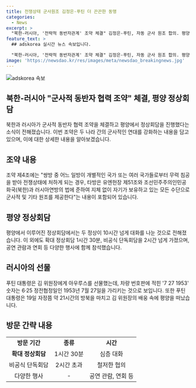 ```yaml
---
title: 전쟁상태 군사원조 김정은·푸틴 더 끈끈한 동맹
categories:
  - News
excerpt: >
  "북한-러시아, '전략적 동반자관계' 조약 체결" 김정은-푸틴, 자동 군사 원조 합의. 평양 회담에서 28년 만에 동맹 복원. 푸틴의 방북기간 중 김정은과 10시간 대화. 아우루스 선물 및 정전협정 표시 차량번호판, 동맹 강화 기대.
feature_text: >
  ## adskorea 실시간 뉴스 속보입니다.

  "북한-러시아, '전략적 동반자관계' 조약 체결" 김정은-푸틴, 자동 군사 원조 합의. 평양 회담에서 28년 만에 동맹 복원. 푸틴의 방북기간 중 김정은과 10시간 대화. 아우루스 선물 및 정전협정 표시 차량번호판, 동맹 강화 기대.
image: 'https://newsdao.kr/res/images/meta/newsdao_breakingnews.jpg'
---
```


<p><img src="https://newsdao.kr/res/images/meta/newsdao_breakingnews.jpg" alt="adskorea 속보" /></p>

<h2 data-ke-size="size26">북한-러시아 "군사적 동반자 협력 조약" 체결, 평양 정상회담</h2>

<p data-ke-size="size16">북한과 러시아가 군사적 동반자 협력 조약을 체결하고 평양에서 정상회담을 진행했다는 소식이 전해졌습니다. 이번 조약은 두 나라 간의 군사적인 연대를 강화하는 내용을 담고 있으며, 이에 대한 상세한 내용을 알아보겠습니다.</p>

<h2 data-ke-size="size24">조약 내용</h2>

<p data-ke-size="size16">조약 제4조에는 "쌍방 중 어느 일방이 개별적인 국가 또는 여러 국가들로부터 무력 침공을 받아 전쟁상태에 처하게 되는 경우, 타방은 유엔헌장 제51조와 조선민주주의인민공화국(북한)과 러시아연방의 법에 준하여 지체 없이 자기가 보유하고 있는 모든 수단으로 군사적 및 기타 원조를 제공한다"는 내용이 포함되어 있습니다.</p>

<h2 data-ke-size="size24">평양 정상회담</h2>

<p data-ke-size="size16">평양에서 이루어진 정상회담에서는 두 정상이 10시간 넘게 대화를 나눈 것으로 전해졌습니다. 이 외에도 확대 정상회담 1시간 30분, 비공식 단독회담을 2시간 넘게 가졌으며, 공연 관람과 연회 등 다양한 행사에 함께 참석했습니다.</p>

<h2 data-ke-size="size24">러시아의 선물</h2>

<p data-ke-size="size16">푸틴 대통령은 김 위원장에게 아우루스를 선물했는데, 차량 번호판에 적힌 '7 27 1953' 숫자는 6·25 정전협정일인 1953년 7월 27일을 가리키는 것으로 보입니다. 또한 푸틴 대통령은 19일 자정쯤 약 21시간의 방북을 마치고 김 위원장의 배웅 속에 평양을 떠났습니다.</p>

<h2 data-ke-size="size24">방문 간략 내용</h2>

<table>
<tbody>
<tr>
<td style="text-align: center; height: 17px;"><b>방문 기간</b></td>
<td style="text-align: center; height: 17px;"><b>종류</b></td>
<td style="text-align: center; height: 17px;"><b>시간</b></td>
</tr>
<tr>
<td style="text-align: center; height: 17px;"><b>확대 정상회담</b></td>
<td style="text-align: center; height: 17px;">1시간 30분</td>
<td style="text-align: center; height: 17px;">심층 대화</td>
</tr>
<tr>
<td style="text-align: center; height: 17px;">비공식 단독회담</td>
<td style="text-align: center; height: 17px;">2시간 초과</td>
<td style="text-align: center; height: 17px;">철저한 협의</td>
</tr>
<tr>
<td style="text-align: center; height: 17px;">다양한 행사</td>
<td style="text-align: center; height: 17px;">-</td>
<td style="text-align: center; height: 17px;">공연 관람, 연회 등</td>
</tr>
</tbody>
</table>

<p data-ke-size="size16">&nbsp;</p>

